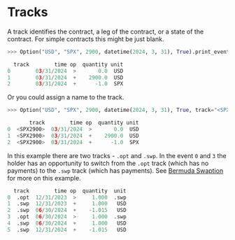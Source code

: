 # Tracks

A track identifies the contract, a leg of the contract, or a state of the contract. For simple contracts this might be just blank.

```python
>>> Option("USD", "SPX", 2900, datetime(2024, 3, 31), True).print_events()

  track        time op  quantity unit
0        03/31/2024  >       0.0  USD
1        03/31/2024  +    2900.0  USD
2        03/31/2024  +      -1.0  SPX
```

Or you could assign a name to the track.

```python
>>> Option("USD", "SPX", 2900, datetime(2024, 3, 31), True, track="<SPX2900>").print_events()

       track        time op  quantity unit
0  <SPX2900>  03/31/2024  >       0.0  USD
1  <SPX2900>  03/31/2024  +    2900.0  USD
2  <SPX2900>  03/31/2024  +      -1.0  SPX
```

In this example there are two tracks - `.opt` and `.swp`. In the event `0` and `3` the holder has an opportunity to switch from the `.opt`
track (which has no payments) to the `.swp` track (which has payments).
See [Bermuda Swaption](../examples/rate_swaption.md#qablet_contracts.rate.swaption.bermuda_swaption_timetable) for more on this example.

```python
  track        time op  quantity  unit
0  .opt  12/31/2023  >     1.000  .swp
1  .swp  12/31/2023  +     1.000   USD
2  .swp  06/30/2024  +    -1.015   USD
3  .opt  06/30/2024  >     1.000  .swp
4  .swp  06/30/2024  +     1.000   USD
5  .swp  12/31/2024  +    -1.015   USD
```

